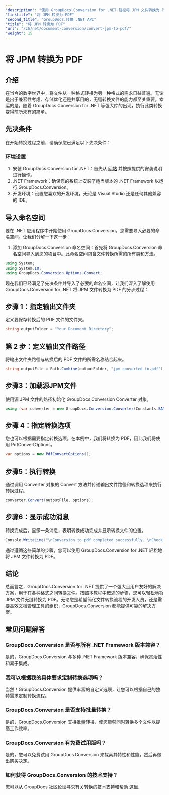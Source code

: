 ```yaml
---
"description": "使用 GroupDocs.Conversion for .NET 轻松将 JPM 文件转换为 PDF。轻松简化文件转换流程。"
"linktitle": "将 JPM 转换为 PDF"
"second_title": "GroupDocs.转换 .NET API"
"title": "将 JPM 转换为 PDF"
"url": "/zh/net/document-conversion/convert-jpm-to-pdf/"
"weight": 15
---
```


# 将 JPM 转换为 PDF

## 介绍
在当今的数字世界中，将文件从一种格式转换为另一种格式的需求日益普遍。无论是出于兼容性考虑、存储优化还是共享目的，无缝转换文件的能力都至关重要。幸运的是，随着 GroupDocs.Conversion for .NET 等强大库的出现，执行此类转换变得前所未有的简单。
## 先决条件
在开始转换过程之前，请确保您已满足以下先决条件：
### 环境设置
1. 安装 GroupDocs.Conversion for .NET：首先从 [网站](https://releases.groupdocs.com/conversion/net/) 并按照提供的安装说明进行操作。
2. .NET Framework：确保您的系统上安装了适当版本的 .NET Framework 以运行 GroupDocs.Conversion。
3. 开发环境：设置您喜欢的开发环境，无论是 Visual Studio 还是任何其他兼容的 IDE。

## 导入命名空间
要在 .NET 应用程序中开始使用 GroupDocs.Conversion，您需要导入必要的命名空间。让我们分解一下这一步：

1. 添加 GroupDocs.Conversion 命名空间：首先将 GroupDocs.Conversion 命名空间导入到您的项目中。此命名空间包含文件转换所需的所有类和方法。
```csharp
using System;
using System.IO;
using GroupDocs.Conversion.Options.Convert;
```

现在我们已经满足了先决条件并导入了必要的命名空间，让我们深入了解使用 GroupDocs.Conversion for .NET 将 JPM 文件转换为 PDF 的分步过程：

## 步骤 1：指定输出文件夹
定义要保存转换后的 PDF 文件的文件夹。
```csharp
string outputFolder = "Your Document Directory";
```
## 第 2 步：定义输出文件路径
将输出文件夹路径与转换后的 PDF 文件的所需名称结合起来。
```csharp
string outputFile = Path.Combine(outputFolder, "jpm-converted-to.pdf");
```
## 步骤3：加载源JPM文件
使用源 JPM 文件的路径初始化 GroupDocs.Conversion Converter 对象。
```csharp
using (var converter = new GroupDocs.Conversion.Converter(Constants.SAMPLE_JPM))
```
## 步骤 4：指定转换选项
您也可以根据需要指定转换选项。在本例中，我们将转换为 PDF，因此我们将使用 PdfConvertOptions。
```csharp
var options = new PdfConvertOptions();
```
## 步骤5：执行转换
通过调用 Converter 对象的 Convert 方法并传递输出文件路径和转换选项来执行转换过程。
```csharp
converter.Convert(outputFile, options);
```
## 步骤6：显示成功消息
转换完成后，显示一条消息，表明转换成功完成并显示转换文件的位置。
```csharp
Console.WriteLine("\nConversion to pdf completed successfully. \nCheck output in {0}", outputFolder);
```
通过遵循这些简单的步骤，您可以使用 GroupDocs.Conversion for .NET 轻松地将 JPM 文件转换为 PDF。

## 结论
总而言之，GroupDocs.Conversion for .NET 提供了一个强大且用户友好的解决方案，用于在各种格式之间转换文件。按照本教程中概述的步骤，您可以轻松地将 JPM 文件无缝转换为 PDF。无论您是希望简化文件转换流程的开发人员，还是需要高效文档管理工具的组织，GroupDocs.Conversion 都能提供可靠的解决方案。
## 常见问题解答
### GroupDocs.Conversion 是否与所有 .NET Framework 版本兼容？
是的，GroupDocs.Conversion 与多种 .NET Framework 版本兼容，确保灵活性和易于集成。
### 我可以根据我的具体要求定制转换选项吗？
当然！GroupDocs.Conversion 提供丰富的自定义选项，让您可以根据自己的独特需求定制转换流程。
### GroupDocs.Conversion 是否支持批量转换？
是的，GroupDocs.Conversion 支持批量转换，使您能够同时转换多个文件以提高工作效率。
### GroupDocs.Conversion 有免费试用版吗？
是的，您可以免费试用 GroupDocs.Conversion 来探索其特性和性能，然后再做出购买决定。
### 如何获得 GroupDocs.Conversion 的技术支持？
您可以从 GroupDocs 社区论坛寻求有关转换的技术支持和帮助 [这里](https://forum。groupdocs.com/c/conversion/11).